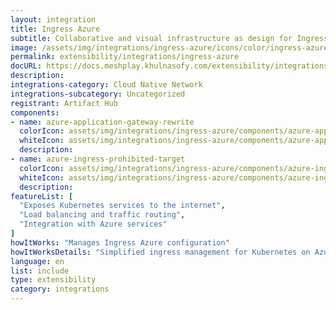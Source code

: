 ```yaml
---
layout: integration
title: Ingress Azure
subtitle: Collaborative and visual infrastructure as design for Ingress Azure
image: /assets/img/integrations/ingress-azure/icons/color/ingress-azure-color.svg
permalink: extensibility/integrations/ingress-azure
docURL: https://docs.meshplay.khulnasofy.com/extensibility/integrations/ingress-azure
description: 
integrations-category: Cloud Native Network
integrations-subcategory: Uncategorized
registrant: Artifact Hub
components: 
- name: azure-application-gateway-rewrite
  colorIcon: assets/img/integrations/ingress-azure/components/azure-application-gateway-rewrite/icons/color/azure-application-gateway-rewrite-color.svg
  whiteIcon: assets/img/integrations/ingress-azure/components/azure-application-gateway-rewrite/icons/white/azure-application-gateway-rewrite-white.svg
  description: 
- name: azure-ingress-prohibited-target
  colorIcon: assets/img/integrations/ingress-azure/components/azure-ingress-prohibited-target/icons/color/azure-ingress-prohibited-target-color.svg
  whiteIcon: assets/img/integrations/ingress-azure/components/azure-ingress-prohibited-target/icons/white/azure-ingress-prohibited-target-white.svg
  description: 
featureList: [
  "Exposes Kubernetes services to the internet",
  "Load balancing and traffic routing",
  "Integration with Azure services"
]
howItWorks: "Manages Ingress Azure configuration"
howItWorksDetails: "Simplified ingress management for Kubernetes on Azure"
language: en
list: include
type: extensibility
category: integrations
---
```

